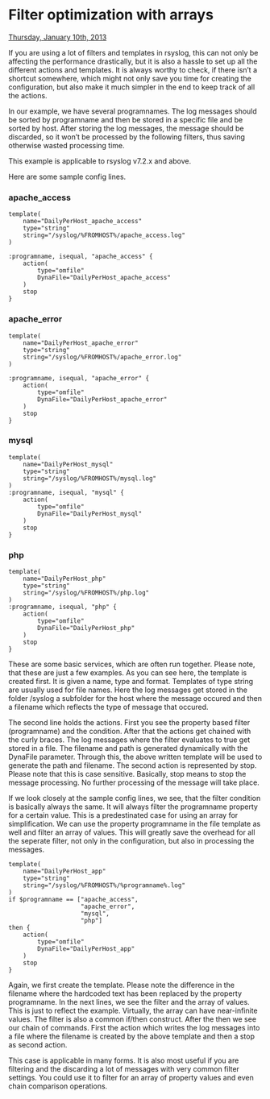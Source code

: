 Filter optimization with arrays
===============================
[Thursday, January 10th, 2013](http://www.rsyslog.com/tag/template/)

If you are using a lot of filters and templates in rsyslog, this can not only be affecting the 
performance drastically, but it is also a hassle to set up all the different actions and templates. 
It is always worthy to check, if there isn’t a shortcut somewhere, which might not only save you 
time for creating the configuration, but also make it much simpler in the end to keep track of all
the actions.

In our example, we have several programnames. The log messages should be sorted by programname and then be stored in a specific file and be sorted by host. After storing the log messages, the message should be discarded, so it won’t be processed by the following filters, thus saving otherwise wasted processing time. 

This example is applicable to rsyslog v7.2.x and above.

Here are some sample config lines.

### apache_access

    template(
        name="DailyPerHost_apache_access" 
        type="string" 
        string="/syslog/%FROMHOST%/apache_access.log"
    )

    :programname, isequal, "apache_access" { 
        action(
            type="omfile"
            DynaFile="DailyPerHost_apache_access"
        ) 
        stop 
    }

### apache_error

    template(
        name="DailyPerHost_apache_error"
        type="string" 
        string="/syslog/%FROMHOST%/apache_error.log"
    )

    :programname, isequal, "apache_error" { 
        action(
            type="omfile" 
            DynaFile="DailyPerHost_apache_error"
        ) 
        stop 
    }

### mysql

    template(
        name="DailyPerHost_mysql" 
        type="string"
        string="/syslog/%FROMHOST%/mysql.log"
    )
    :programname, isequal, "mysql" { 
        action(
            type="omfile" 
            DynaFile="DailyPerHost_mysql"
        ) 
        stop
    }

### php

    template(
        name="DailyPerHost_php"
        type="string" 
        string="/syslog/%FROMHOST%/php.log"
    )
    :programname, isequal, "php" { 
        action(
            type="omfile" 
            DynaFile="DailyPerHost_php"
        ) 
        stop
    }

These are some basic services, which are often run together. Please note, that these are just a few examples. As you can see here, the template is created first. It is given a name, type and format. Templates of type string are usually used for file names. Here the log messages get stored in the folder /syslog a subfolder for the host where the message occured and then a filename which reflects the type of message that occured.

The second line holds the actions. First you see the property based filter (programname) and the condition. After that the actions get chained with the curly braces. The log messages where the filter evaluates to true get stored in a file. The filename and path is generated dynamically with the DynaFile parameter. Through this, the above written template will be used to generate the path and filename. The second action is represented by stop. Please note that this is case sensitive. Basically, stop means to stop the message processing. No further processing of the message will take place.

If we look closely at the sample config lines, we see, that the filter condition is basically always the same. It will always filter the programname property for a certain value. This is a predestinated case for using an array for simplification. We can use the property programname in the file template as well and filter an array of values. This will greatly save the overhead for all the seperate filter, not only in the configuration, but also in processing the messages.

    template(
        name="DailyPerHost_app" 
        type="string" 
        string="/syslog/%FROMHOST%/%programname%.log"
    )
    if $programname == ["apache_access",
                        "apache_error",
                        "mysql",
                        "php"]
    then {
        action(
            type="omfile" 
            DynaFile="DailyPerHost_app"
        )
        stop
    }

Again, we first create the template. Please note the difference in the filename where the hardcoded text has been replaced by the property programname. In the next lines, we see the filter and the array of values. This is just to reflect the example. Virtually, the array can have near-infinite values. The filter is also a common if/then construct. After the then we see our chain of commands. First the action which writes the log messages into a file where the filename is created by the above template and then a stop as second action.

This case is applicable in many forms. It is also most useful if you are filtering and the discarding a lot of messages with very common filter settings. You could use it to filter for an array of property values and even chain comparison operations.

